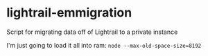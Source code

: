 # lightrail-emmigration
Script for migrating data off of Lightrail to a private instance

I'm just going to load it all into ram: `node --max-old-space-size=8192`
